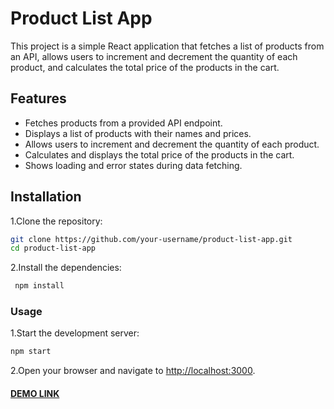# Product List App

This project is a simple React application that fetches a list of products from an API, allows users to increment and decrement the quantity of each product, and calculates the total price of the products in the cart.

## Features

- Fetches products from a provided API endpoint.
- Displays a list of products with their names and prices.
- Allows users to increment and decrement the quantity of each product.
- Calculates and displays the total price of the products in the cart.
- Shows loading and error states during data fetching.

## Installation

1.Clone the repository:

   ```bash
   git clone https://github.com/your-username/product-list-app.git
   cd product-list-app
   ```

2.Install the dependencies:

  ```bash
   npm install
   ```

### Usage

1.Start the development server:

  ```bash
  npm start
  ```

2.Open your browser and navigate to <http://localhost:3000>.

#### [DEMO LINK](https://MariaSnegireva.github.io/incrementProductList/)
